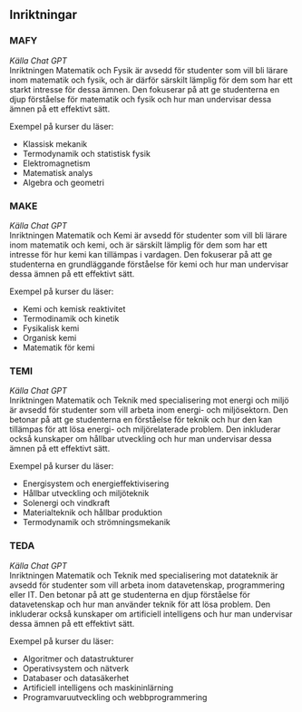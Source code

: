 ## Inriktningar

<h3 id="mafy">MAFY</h3>

_Källa Chat GPT_  
Inriktningen Matematik och Fysik är avsedd för studenter som vill bli lärare inom matematik och fysik, och är därför särskilt lämplig för dem som har ett starkt intresse för dessa ämnen. Den fokuserar på att ge studenterna en djup förståelse för matematik och fysik och hur man undervisar dessa ämnen på ett effektivt sätt.

Exempel på kurser du läser:

- Klassisk mekanik
- Termodynamik och statistisk fysik
- Elektromagnetism
- Matematisk analys
- Algebra och geometri

<h3 id="make">MAKE</h3>

_Källa Chat GPT_  
Inriktningen Matematik och Kemi är avsedd för studenter som vill bli lärare inom matematik och kemi, och är särskilt lämplig för dem som har ett intresse för hur kemi kan tillämpas i vardagen. Den fokuserar på att ge studenterna en grundläggande förståelse för kemi och hur man undervisar dessa ämnen på ett effektivt sätt.

Exempel på kurser du läser:

- Kemi och kemisk reaktivitet
- Termodinamik och kinetik
- Fysikalisk kemi
- Organisk kemi
- Matematik för kemi
<h3 id="temi">TEMI</h3>

_Källa Chat GPT_  
Inriktningen Matematik och Teknik med specialisering mot energi och miljö är avsedd för studenter som vill arbeta inom energi- och miljösektorn. Den betonar på att ge studenterna en förståelse för teknik och hur den kan tillämpas för att lösa energi- och miljörelaterade problem. Den inkluderar också kunskaper om hållbar utveckling och hur man undervisar dessa ämnen på ett effektivt sätt.

Exempel på kurser du läser:

- Energisystem och energieffektivisering
- Hållbar utveckling och miljöteknik
- Solenergi och vindkraft
- Materialteknik och hållbar produktion
- Termodynamik och strömningsmekanik
<h3 id="teda">TEDA</h3>

_Källa Chat GPT_  
Inriktningen Matematik och Teknik med specialisering mot datateknik är avsedd för studenter som vill arbeta inom datavetenskap, programmering eller IT. Den betonar på att ge studenterna en djup förståelse för datavetenskap och hur man använder teknik för att lösa problem. Den inkluderar också kunskaper om artificiell intelligens och hur man undervisar dessa ämnen på ett effektivt sätt.

Exempel på kurser du läser:

- Algoritmer och datastrukturer
- Operativsystem och nätverk
- Databaser och datasäkerhet
- Artificiell intelligens och maskininlärning
- Programvaruutveckling och webbprogrammering
